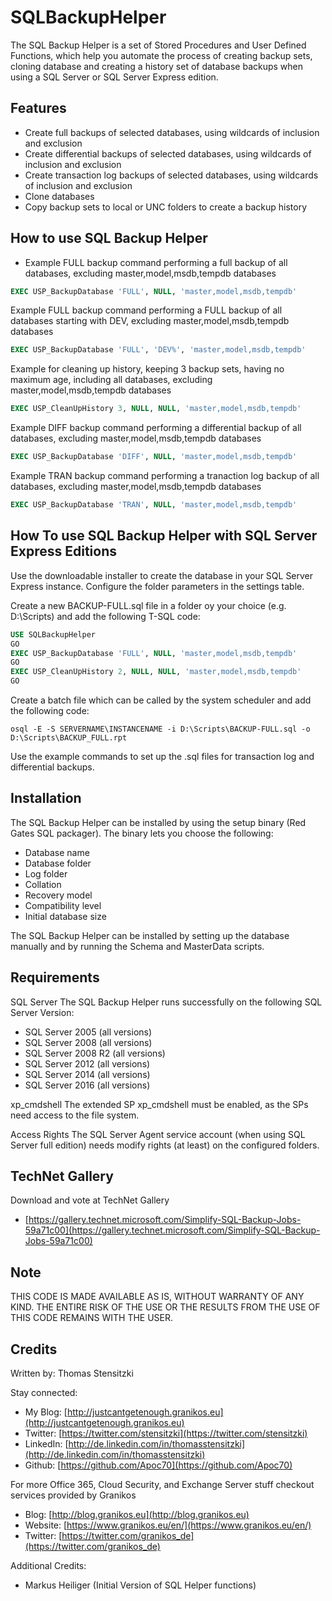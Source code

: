 # SQLBackupHelper

The SQL Backup Helper is a set of Stored Procedures and User Defined Functions, which help you automate the process of creating backup sets, cloning database and creating a history set of database backups when using a SQL Server or SQL Server Express edition.

## Features

* Create full backups of selected databases, using wildcards of inclusion and exclusion
* Create differential backups of selected databases, using wildcards of inclusion and exclusion
* Create transaction log backups of selected databases, using wildcards of inclusion and exclusion
* Clone databases
* Copy backup sets to local or UNC folders to create a backup history

## How to use SQL Backup Helper

* Example FULL backup command performing a full backup of all databases, excluding master,model,msdb,tempdb databases 

``` SQL
EXEC USP_BackupDatabase 'FULL', NULL, 'master,model,msdb,tempdb'
```

Example FULL backup command performing a FULL backup of all databases starting with DEV, excluding master,model,msdb,tempdb databases

``` SQL
EXEC USP_BackupDatabase 'FULL', 'DEV%', 'master,model,msdb,tempdb'
```

Example for cleaning up history, keeping 3 backup sets, having no maximum age, including all databases, excluding master,model,msdb,tempdb databases

``` SQL
EXEC USP_CleanUpHistory 3, NULL, NULL, 'master,model,msdb,tempdb'
```

Example DIFF backup command performing a differential backup of all databases, excluding master,model,msdb,tempdb databases 

``` SQL
EXEC USP_BackupDatabase 'DIFF', NULL, 'master,model,msdb,tempdb'
```

Example TRAN backup command performing a tranaction log backup of all databases, excluding master,model,msdb,tempdb databases 

``` SQL
EXEC USP_BackupDatabase 'TRAN', NULL, 'master,model,msdb,tempdb'
```

## How To use SQL Backup Helper with SQL Server Express Editions

Use the downloadable installer to create the database in your SQL Server Express instance. Configure the folder parameters in the settings table.

Create a new BACKUP-FULL.sql file in a folder oy your choice (e.g. D:\Scripts) and add the following T-SQL code:

``` SQL
USE SQLBackupHelper
GO
EXEC USP_BackupDatabase 'FULL', NULL, 'master,model,msdb,tempdb'
GO
EXEC USP_CleanUpHistory 2, NULL, NULL, 'master,model,msdb,tempdb'
GO
```

Create a batch file which can be called by the system scheduler and add the following code:

``` CMD
osql -E -S SERVERNAME\INSTANCENAME -i D:\Scripts\BACKUP-FULL.sql -o D:\Scripts\BACKUP_FULL.rpt
```

Use the example commands to set up the .sql files for transaction log and differential backups.

## Installation

The SQL Backup Helper can be installed by using the setup binary (Red Gates SQL packager). The binary lets you choose the following:

* Database name
* Database folder
* Log folder
* Collation
* Recovery model
* Compatibility level
* Initial database size

The SQL Backup Helper can be installed by setting up the database manually and by running the Schema and MasterData scripts.

## Requirements

SQL Server
The SQL Backup Helper runs successfully on the following SQL Server Version:

* SQL Server 2005 (all versions)
* SQL Server 2008 (all versions)
* SQL Server 2008 R2 (all versions)
* SQL Server 2012 (all versions)
* SQL Server 2014 (all versions)
* SQL Server 2016 (all versions)

xp_cmdshell
The extended SP xp_cmdshell must be enabled, as the SPs need access to the file system.

Access Rights
The SQL Server Agent service account (when using SQL Server full edition) needs modify rights (at least) on the configured folders.

## TechNet Gallery

Download and vote at TechNet Gallery

* [https://gallery.technet.microsoft.com/Simplify-SQL-Backup-Jobs-59a71c00](https://gallery.technet.microsoft.com/Simplify-SQL-Backup-Jobs-59a71c00)

## Note

THIS CODE IS MADE AVAILABLE AS IS, WITHOUT WARRANTY OF ANY KIND. THE ENTIRE
RISK OF THE USE OR THE RESULTS FROM THE USE OF THIS CODE REMAINS WITH THE USER.

## Credits

Written by: Thomas Stensitzki

Stay connected:

* My Blog: [http://justcantgetenough.granikos.eu](http://justcantgetenough.granikos.eu)
* Twitter: [https://twitter.com/stensitzki](https://twitter.com/stensitzki)
* LinkedIn:	[http://de.linkedin.com/in/thomasstensitzki](http://de.linkedin.com/in/thomasstensitzki)
* Github: [https://github.com/Apoc70](https://github.com/Apoc70)

For more Office 365, Cloud Security, and Exchange Server stuff checkout services provided by Granikos

* Blog: [http://blog.granikos.eu](http://blog.granikos.eu)
* Website: [https://www.granikos.eu/en/](https://www.granikos.eu/en/)
* Twitter: [https://twitter.com/granikos_de](https://twitter.com/granikos_de)

Additional Credits:

* Markus Heiliger (Initial Version of SQL Helper functions)